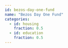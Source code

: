 ```yaml
---
id: bezos-day-one-fund
name: "Bezos Day One Fund"
categories:
  - id: housing
    fraction: 0.5
  - id: education
    fraction: 0.5
--- 
```

